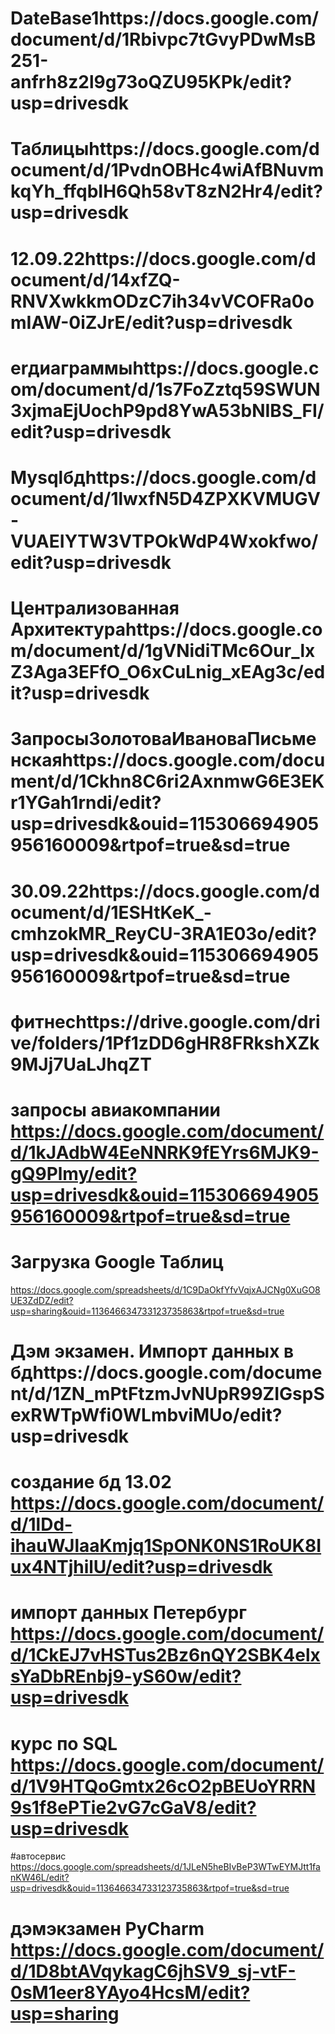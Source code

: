 # DateBase1https://docs.google.com/document/d/1Rbivpc7tGvyPDwMsB251-anfrh8z2l9g73oQZU95KPk/edit?usp=drivesdk
# Таблицыhttps://docs.google.com/document/d/1PvdnOBHc4wiAfBNuvmkqYh_ffqbIH6Qh58vT8zN2Hr4/edit?usp=drivesdk
# 12.09.22https://docs.google.com/document/d/14xfZQ-RNVXwkkmODzC7ih34vVCOFRa0omIAW-0iZJrE/edit?usp=drivesdk
# erдиаграммыhttps://docs.google.com/document/d/1s7FoZztq59SWUN3xjmaEjUochP9pd8YwA53bNIBS_FI/edit?usp=drivesdk
# Mysqlбдhttps://docs.google.com/document/d/1lwxfN5D4ZPXKVMUGV-VUAEIYTW3VTPOkWdP4Wxokfwo/edit?usp=drivesdk
# Централизованная Архитектураhttps://docs.google.com/document/d/1gVNidiTMc6Our_lxZ3Aga3EFfO_O6xCuLnig_xEAg3c/edit?usp=drivesdk
# ЗапросыЗолотоваИвановаПисьменскаяhttps://docs.google.com/document/d/1Ckhn8C6ri2AxnmwG6E3EKr1YGah1rndi/edit?usp=drivesdk&ouid=115306694905956160009&rtpof=true&sd=true
# 30.09.22https://docs.google.com/document/d/1ESHtKeK_-cmhzokMR_ReyCU-3RA1E03o/edit?usp=drivesdk&ouid=115306694905956160009&rtpof=true&sd=true
# фитнесhttps://drive.google.com/drive/folders/1Pf1zDD6gHR8FRkshXZk9MJj7UaLJhqZT
# запросы авиакомпании https://docs.google.com/document/d/1kJAdbW4EeNNRK9fEYrs6MJK9-gQ9Plmy/edit?usp=drivesdk&ouid=115306694905956160009&rtpof=true&sd=true
# Загрузка Google Таблиц
https://docs.google.com/spreadsheets/d/1C9DaOkfYfvVqjxAJCNg0XuGO8UE3ZdDZ/edit?usp=sharing&ouid=113646634733123735863&rtpof=true&sd=true
# Дэм экзамен. Импорт данных в бдhttps://docs.google.com/document/d/1ZN_mPtFtzmJvNUpR99ZIGspSexRWTpWfi0WLmbviMUo/edit?usp=drivesdk
# создание бд 13.02 https://docs.google.com/document/d/1lDd-ihauWJlaaKmjq1SpONK0NS1RoUK8Iux4NTjhilU/edit?usp=drivesdk
# импорт данных Петербург https://docs.google.com/document/d/1CkEJ7vHSTus2Bz6nQY2SBK4elxsYaDbREnbj9-yS60w/edit?usp=drivesdk
# курс по SQL https://docs.google.com/document/d/1V9HTQoGmtx26cO2pBEUoYRRN9s1f8ePTie2vG7cGaV8/edit?usp=drivesdk
#автосервис https://docs.google.com/spreadsheets/d/1JLeN5heBIvBeP3WTwEYMJtt1fanKW46L/edit?usp=drivesdk&ouid=113646634733123735863&rtpof=true&sd=true
# дэмэкзамен PyCharm https://docs.google.com/document/d/1D8btAVqykagC6jhSV9_sj-vtF-0sM1eer8YAyo4HcsM/edit?usp=sharing
